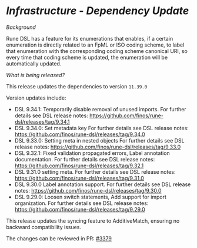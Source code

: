 # _Infrastructure - Dependency Update_

_Background_

Rune DSL has a feature for its enumerations that enables, if a certain enumeration is directly related to an FpML or ISO coding scheme, to label that enumeration with the corresponding coding scheme canonical URI, so every time that coding scheme is updated, the enumeration will be automatically updated. 

_What is being released?_

This release updates the dependencies to version `11.39.0`

Version updates include:
- DSL 9.34.1: Temporarily disable removal of unused imports. For further details see DSL release notes: https://github.com/finos/rune-dsl/releases/tag/9.34.1
- DSL 9.34.0: Set metadata key  For further details see DSL release notes: https://github.com/finos/rune-dsl/releases/tag/9.34.0
- DSL 9.33.0: Setting meta in nested objects For further details see DSL release notes: https://github.com/finos/rune-dsl/releases/tag/9.33.0
- DSL 9.32.1: Fixed validation propagated errors, Label annotation documentation. For further details see DSL release notes: https://github.com/finos/rune-dsl/releases/tag/9.32.1
- DSL 9.31.0 setting meta. For further details see DSL release notes: https://github.com/finos/rune-dsl/releases/tag/9.31.0
- DSL 9.30.0 Label annotation support. For further details see DSL release notes: https://github.com/finos/rune-dsl/releases/tag/9.30.0
- DSL 9.29.0: Loosen switch statements, Add support for import organization. For further details see DSL release notes: https://github.com/finos/rune-dsl/releases/tag/9.29.0
  
This release updates the syncing feature to AdditiveMatch, ensuring no backward compatibility issues.

The changes can be reviewed in PR: [#3379](https://github.com/finos/common-domain-model/pull/3379)
